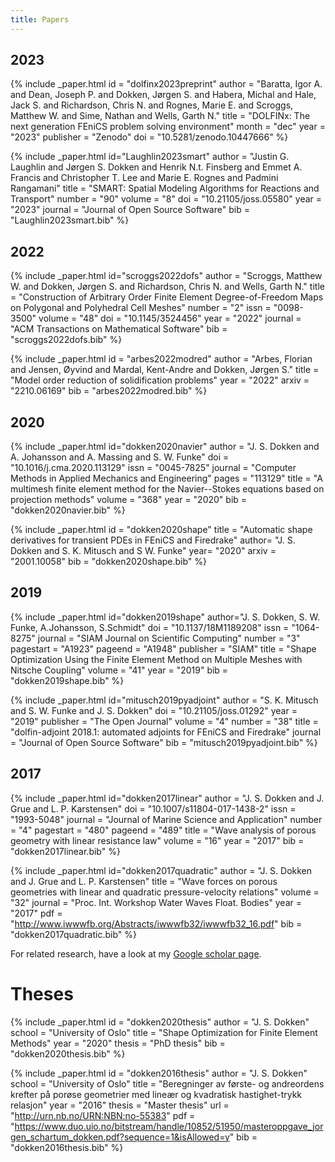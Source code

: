 ```yaml
---
title: Papers
---
```


## 2023

{% include _paper.html
    id = "dolfinx2023preprint"
    author = "Baratta, Igor A. and Dean, Joseph P. and Dokken, Jørgen S. and Habera, Michal and Hale, Jack S. and Richardson, Chris N. and Rognes, Marie E. and Scroggs, Matthew W. and Sime, Nathan and Wells, Garth N."
    title = "DOLFINx: The next generation FEniCS problem solving environment"
    month = "dec"
    year = "2023"
    publisher = "Zenodo"
    doi = "10.5281/zenodo.10447666"
%}

{% include _paper.html
    id="Laughlin2023smart"
    author = "Justin G. Laughlin and Jørgen S. Dokken and Henrik N.t. Finsberg and Emmet A. Francis and Christopher T. Lee and Marie E. Rognes and Padmini Rangamani"
    title = "SMART: Spatial Modeling Algorithms for Reactions and Transport"
    number = "90"
    volume = "8"
    doi = "10.21105/joss.05580"
    year = "2023"
    journal = "Journal of Open Source Software"
    bib = "Laughlin2023smart.bib"
%}

## 2022

{% include _paper.html
    id="scroggs2022dofs"
    author = "Scroggs, Matthew W. and Dokken, Jørgen S. and Richardson, Chris N. and Wells, Garth N."
    title = "Construction of Arbitrary Order Finite Element Degree-of-Freedom Maps on Polygonal and Polyhedral Cell Meshes"
    number = "2"
    issn = "0098-3500"
    volume = "48"
    doi = "10.1145/3524456"
    year = "2022"
    journal = "ACM Transactions on Mathematical Software"
    bib = "scroggs2022dofs.bib"
%}

{% include _paper.html
    id = "arbes2022modred"
    author = "Arbes, Florian and Jensen, Øyvind and Mardal, Kent-Andre and Dokken, Jørgen S."
    title = "Model order reduction of solidification problems"
    year = "2022"
    arxiv = "2210.06169"
    bib = "arbes2022modred.bib"
%}

## 2020

{% include _paper.html
    id="dokken2020navier"
	author = "J. S. Dokken and A. Johansson and A. Massing and S. W. Funke"
	doi = "10.1016/j.cma.2020.113129"
	issn = "0045-7825"
	journal = "Computer Methods in Applied Mechanics and Engineering"
	pages = "113129"
	title = "A multimesh finite element method for the Navier--Stokes equations based on projection methods"
	volume = "368"
	year = "2020"
    bib = "dokken2020navier.bib"
%}

{% include _paper.html
    id = "dokken2020shape"
    title = "Automatic shape derivatives for transient PDEs in FEniCS and Firedrake"
    author= "J. S. Dokken and S. K. Mitusch and S W. Funke"
    year= "2020"
    arxiv = "2001.10058"
    bib = "dokken2020shape.bib"
%}

## 2019

{% include _paper.html
    id="dokken2019shape"
    author="J. S. Dokken, S. W. Funke, A.Johansson, S.Schmidt"
	doi = "10.1137/18M1189208"
	issn = "1064-8275"
	journal = "SIAM Journal on Scientific Computing"
	number = "3"
	pagestart = "A1923"
    pageend = "A1948"
	publisher = "SIAM"
	title = "Shape Optimization Using the Finite Element Method on Multiple Meshes with Nitsche Coupling"
	volume = "41"
	year = "2019"
    bib = "dokken2019shape.bib"
%}

{% include _paper.html
    id="mitusch2019pyadjoint"
	author = "S. K. Mitusch and S. W. Funke and J. S. Dokken"
    doi = "10.21105/joss.01292"
    year = "2019"
    publisher = "The Open Journal"
    volume = "4"
    number = "38"
    title = "dolfin-adjoint 2018.1: automated adjoints for FEniCS and Firedrake"
    journal = "Journal of Open Source Software"
    bib = "mitusch2019pyadjoint.bib"
%}

## 2017

{% include _paper.html
    id="dokken2017linear"
	author = "J. S. Dokken and J. Grue and L. P. Karstensen"
	doi = "10.1007/s11804-017-1438-2"
	issn = "1993-5048"
	journal = "Journal of Marine Science and Application"
	number = "4"
	pagestart = "480"
    pageend = "489"
	title = "Wave analysis of porous geometry with linear resistance law"
	volume = "16"
	year = "2017"
    bib = "dokken2017linear.bib"
%}

{% include _paper.html
    id="dokken2017quadratic"
    author = "J. S. Dokken and J. Grue and L. P. Karstensen"
    title = "Wave forces on porous geometries with linear and quadratic pressure-velocity relations"
    volume = "32"
    journal = "Proc. Int. Workshop Water Waves Float. Bodies"
    year = "2017"
    pdf = "http://www.iwwwfb.org/Abstracts/iwwwfb32/iwwwfb32_16.pdf"
    bib = "dokken2017quadratic.bib"
%}

For related research, have a look at my [Google scholar page](https://scholar.google.no/citations?user=hfeXoYMAAAAJ&hl=no&oi=ao).

# Theses

{% include _paper.html
    id = "dokken2020thesis"
	author = "J. S. Dokken"
	school = "University of Oslo"
	title = "Shape Optimization for Finite Element Methods"
	year = "2020"
    thesis = "PhD thesis"
    bib = "dokken2020thesis.bib"
%}

{% include _paper.html
    id = "dokken2016thesis"
	author = "J. S. Dokken"
	school = "University of Oslo"
	title = "Beregninger av f&oslash;rste- og andreordens krefter på por&oslash;se geometrier med line&aelig;r og kvadratisk hastighet-trykk relasjon"
	year = "2016"
    thesis = "Master thesis"
    url = "http://urn.nb.no/URN:NBN:no-55383"
    pdf = "https://www.duo.uio.no/bitstream/handle/10852/51950/masteroppgave_jorgen_schartum_dokken.pdf?sequence=1&isAllowed=y"
    bib = "dokken2016thesis.bib"
%}
